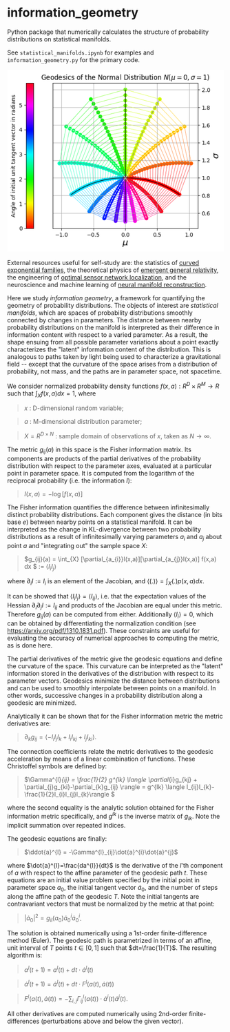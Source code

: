 # information_geometry
Python package that numerically calculates the structure of probability distributions on statistical manifolds.

See `statistical_manifolds.ipynb` for examples and `information_geometry.py` for the primary code.

![image](https://github.com/Noeloikeau/information_geometry/blob/main/example.png)

External resources useful for self-study are: the statistics of [curved exponential families](https://bsi-ni.brain.riken.jp/database/file/85/076.pdf), the theoretical physics of [emergent general relativity](https://arxiv.org/pdf/1310.1831.pdf), the engineering of [optimal sensor network localization](https://www.mdpi.com/1099-4300/19/7/308/htm), and the neuroscience and machine learning of [neural manifold reconstruction](https://proceedings.mlr.press/v32/suna14.pdf). 

Here we study *information geometry*, a framework for quantifying the geometry of probability distributions. The objects of interest are *statistical manifolds*, which are spaces of probability distributions smoothly connected by changes in parameters. The distance between nearby probability distributions on the manifold is interpreted as their difference in information content with respect to a varied parameter. As a result, the shape ensuing from all possible parameter variations about a point exactly characterizes the "latent" information content of the distribution. This is analogous to paths taken by light being used to characterize a gravitational field -- except that the curvature of the space arises from a distribution of probability, not mass, and the paths are in parameter space, not spacetime. 

We consider normalized probability density functions $f(x,a):R^D\times R^M\rightarrow R$ such that $\int_{X} f(x,a) dx = 1$, where

> $x$ : D-dimensional random variable;

> $a$ : M-dimensional distribution parameter;

> $X=R^{D \times N}$ : sample domain of observations of $x$, taken as $N\rightarrow \infty$. 

The metric $g_{ij}(a)$ in this space is the Fisher information matrix. Its components are products of the partial derivatives of the probability distribution with respect to the parameter axes, evaluated at a particular point in parameter space. It is computed from the logarithm of the reciprocal probability (i.e. the information $I$): 

> $I(x,a) = - \log[f(x,a)]$

The Fisher information quantifies the difference between infinitesimally distinct probability distributions. Each component gives the distance (in bits base $e$) between nearby points on a statistical manifold. It can be interpreted as the change in KL-divergence between two probability distributions as a result of infinitesimally varying parameters $a_{i}$ and $a_{j}$ about point $a$ and "integrating out" the sample space $X$:

> $g_{ij}(a) =  \int_{X} [\partial_{a_{i}}I(x,a)][\partial_{a_{j}}I(x,a)] f(x,a) dx $
>            := $\langle I_{i}I_{j} \rangle$

where $\partial_{i}I:=I_{i}$ is an element of the Jacobian, and $\langle (.) \rangle = \int_{X}(.)p(x,a)dx$.

It can be showed that $\langle I_{i}I_{j} \rangle = \langle I_{ij} \rangle$, i.e. that the expectation values of the Hessian $\partial_{i}\partial_{j}I:=I_{ij}$ and products of the Jacobian are equal under this metric. Therefore $g_{ij}(a)$ can be computed from either. Additionally $\langle I_{i} \rangle = 0$, which can be obtained by differentiating the normalization condition (see https://arxiv.org/pdf/1310.1831.pdf). These constraints are useful for evaluating the accuracy of numerical approaches to computing the metric, as is done here.

The partial derivatives of the metric give the geodesic equations and define the curvature of the space. This curvature can be interpreted as the "latent" information stored in the derivatives of the distribution with respect to its parameter vectors. Geodesics minimize the distance between distributions and can be used to smoothly interpolate between points on a manifold. In other words, successive changes in a probability distribution along a geodesic are minimized.

Analytically it can be shown that for the Fisher information metric the metric derivatives are:
> $\partial_{k}g_{ij} = \langle -I_{i}I_{j}I_{k}+I_{i}I_{kj}+I_{j}I_{ki}\rangle$. 

The connection coefficients relate the metric derivatives to the geodesic acceleration by means of a linear combination of functions. These Christoffel symbols are defined by:

>  $\Gamma^{l}_{ij} = \frac{1}{2} g^{lk} \langle \partial_{i}g_{kj} + \partial_{j}g_{ki}-\partial_{k}g_{ij} \rangle = g^{lk} \langle I_{ij}I_{k}-\frac{1}{2}I_{i}I_{j}I_{k}\rangle $

where the second equality is the analytic solution obtained for the Fisher information metric specifically, and $g^{lk}$ is the inverse matrix of $g_{lk}$. Note the implicit summation over repeated indices.

The geodesic equations are finally:
>   $\ddot{a}^{l} = -\Gamma^{l}_{ij}\dot{a}^{i}\dot{a}^{j}$

where $\dot{a}^{l}=\frac{da^{l}}{dt}$ is the derivative of the $l$'th component of $a$ with respect to the affine parameter of the geodesic path $t$. These equations are an initial value problem specified by the initial point in parameter space $a_{0}$, the initial tangent vector $\dot{a}_{0}$, and the number of steps along the affine path of the geodesic $T$. Note the initial tangents are contravariant vectors that must be normalized by the metric at that point:

>   $|\dot{a}_{0}|^{2}=g_{ii}(a_{0})\dot{a}_{0}^{i}\dot{a}_{0}^{i}$. 

The solution is obtained numerically using a 1st-order finite-difference method (Euler). The geodesic path is parametrized in terms of an affine, unit interval of $T$ points $t\in[0,1]$ such that $dt=\frac{1}{T}$. The resulting algorithm is:

>   $a^{l}(t+1) = a^{l}(t) + dt \cdot \dot{a}^{l}(t)$

>   $\dot{a}^{l}(t+1) = \dot{a}^{l}(t) + dt \cdot F^{l}(a(t),\dot{a}(t))$

>   $F^{l}(a(t),\dot{a}(t))=  -\sum_{i,j}\Gamma^{l}_{ij}(a(t)) \cdot \dot{a}^{i}(t)\dot{a}^{j}(t)$.

All other derivatives are computed numerically using 2nd-order finite-differences (perturbations above and below the given vector). 

